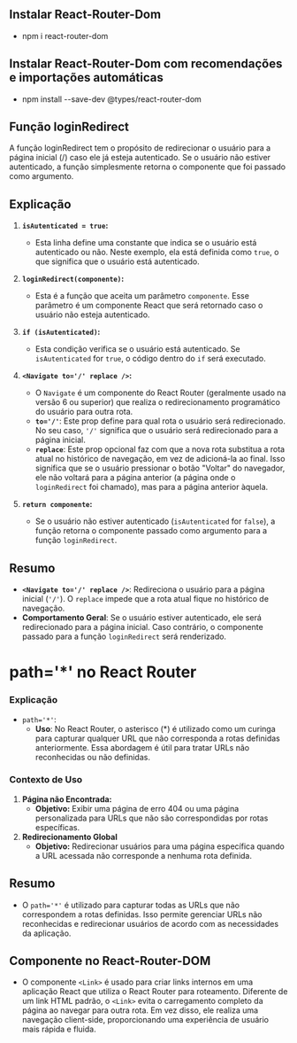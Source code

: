 ## Instalar React-Router-Dom
- npm i react-router-dom

## Instalar React-Router-Dom com recomendações e importações automáticas
- npm install --save-dev @types/react-router-dom

## Função loginRedirect
A função loginRedirect tem o propósito de redirecionar o usuário para a página inicial (/) caso ele já esteja autenticado. Se o usuário não estiver autenticado, a função simplesmente retorna o componente que foi passado como argumento.

## Explicação

1. **`isAutenticated = true`:**
   - Esta linha define uma constante que indica se o usuário está autenticado ou não. Neste exemplo, ela está definida como `true`, o que significa que o usuário está autenticado.

2. **`loginRedirect(componente)`:**
   - Esta é a função que aceita um parâmetro `componente`. Esse parâmetro é um componente React que será retornado caso o usuário não esteja autenticado.

3. **`if (isAutenticated)`:**
   - Esta condição verifica se o usuário está autenticado. Se `isAutenticated` for `true`, o código dentro do `if` será executado.

4. **`<Navigate to='/' replace />`:**
   - O `Navigate` é um componente do React Router (geralmente usado na versão 6 ou superior) que realiza o redirecionamento programático do usuário para outra rota.
   - **`to='/'`**: Este prop define para qual rota o usuário será redirecionado. No seu caso, `'/'` significa que o usuário será redirecionado para a página inicial.
   - **`replace`**: Este prop opcional faz com que a nova rota substitua a rota atual no histórico de navegação, em vez de adicioná-la ao final. Isso significa que se o usuário pressionar o botão "Voltar" do navegador, ele não voltará para a página anterior (a página onde o `loginRedirect` foi chamado), mas para a página anterior àquela.

5. **`return componente`:**
   - Se o usuário não estiver autenticado (`isAutenticated` for `false`), a função retorna o componente passado como argumento para a função `loginRedirect`.

## Resumo

- **`<Navigate to='/' replace />`**: Redireciona o usuário para a página inicial (`'/'`). O `replace` impede que a rota atual fique no histórico de navegação.
- **Comportamento Geral**: Se o usuário estiver autenticado, ele será redirecionado para a página inicial. Caso contrário, o componente passado para a função `loginRedirect` será renderizado.

# path='*' no React Router
### Explicação
- `path='*'`:
    - <strong>Uso</strong>: No React Router, o asterisco (*) é utilizado como um curinga para capturar qualquer URL que não corresponda a rotas definidas anteriormente. Essa abordagem é útil para tratar URLs não reconhecidas ou não definidas.
### Contexto de Uso
1. <strong>Página não Encontrada:</strong>
    - <strong>Objetivo:</strong> Exibir uma página de erro 404 ou uma página personalizada para URLs que não são correspondidas por rotas específicas.
2. <strong>Redirecionamento Global</strong>
    - <strong>Objetivo:</strong> Redirecionar usuários para uma página específica quando a URL acessada não corresponde a nenhuma rota definida.

## Resumo
- O `path='*'` é utilizado para capturar todas as URLs que não correspondem a rotas definidas. Isso permite gerenciar URLs não reconhecidas e redirecionar usuários de acordo com as necessidades da aplicação.

## Componente <Link> no React-Router-DOM
- O componente `<Link>` é usado para criar links internos em uma aplicação React que utiliza o React Router para roteamento. Diferente de um link HTML padrão, o `<Link>` evita o carregamento completo da página ao navegar para outra rota. Em vez disso, ele realiza uma navegação client-side, proporcionando uma experiência de usuário mais rápida e fluida.